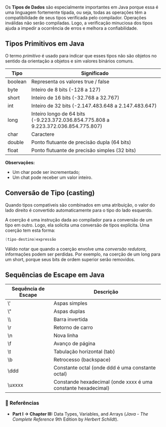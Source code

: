 Os **Tipos de Dados** são especialmente importantes em Java porque essa é uma linguagem fortemente tipada, ou seja, todas as operações têm a compatibilidade de seus tipos verificada pelo compilador. Operações inválidas não serão compiladas. Logo, a verificação minuciosa dos tipos ajuda a impedir a ocorrência de erros e melhora a confiabilidade.

## Tipos Primitivos em Java

O termo *primitivo* é usado para indicar que esses tipos não são objetos no sentido da orientação a objetos e sim valores binários comuns. 

| Tipo | Significado |
| --- | --- |
| boolean | Representa os valores true / false |
| byte | Inteiro de 8 bits (-128 a 127) |
| short | Inteiro de 16 bits (-32.768 a 32.767) |
| int | Inteiro de 32 bits (-2.147.483.648 a 2.147.483.647) |
| long | Inteiro longo de 64 bits (-9.223.372.036.854.775.808 a 9.223.372.036.854.775.807) |
| char | Caractere |
| double | Ponto flutuante de precisão dupla (64 bits) |
| float | Ponto flutuante de precisão simples (32 bits) |

**Observações:**

-  Um char pode ser incrementado;
-  Um chat pode receber um valor inteiro.

## Conversão de Tipo (casting)

Quando tipos compatíveis são combinados em uma atribuição, o valor do lado direito é convertido automaticamente para o tipo do lado esquerdo.

A coerção é uma instrução dada ao compilador para a conversão de um tipo em outro. Logo, ela solicita uma conversão de tipos explícita. Uma coerção tem esta forma:

```java
(tipo-destino)expressão
```

Válido notar que quando a coerção envolve uma *conversão redutora*, informações podem ser perdidas. Por exemplo, na coerção de um long para um short, porque seus bits de ordem superior serão removidos.

## Sequências de Escape em Java

| Sequência de Escape | Descrição |
| --- | --- |
| \\' | Aspas simples |
| \\" | Aspas duplas |
| \\\\ | Barra invertida |
| \\r | Retorno de carro |
| \\n | Nova linha |
| \\f | Avanço de página |
| \\t | Tabulação horizontal (tab) |
| \\b | Retrocesso (backspace) |
| \\ddd | Constante octal (onde ddd é uma constante octal) |
| \\uxxxx | Constande hexadecimal (onde xxxx é uma constante hexadecimal) |

### 🔗 Referências

-  **Part I → Chapter III:** Data Types, Variables, and Arrays (*Java - The Complete Reference* 9th Edition by *Herbert Schildt*).